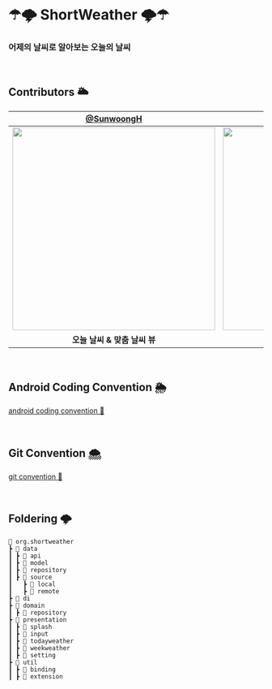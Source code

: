 #  ☂🌩 ShortWeather 🌩☂
### 어제의 날씨로 알아보는 오늘의 날씨

<br>

## Contributors 🌥
| [@SunwoongH](https://github.com/SunwoongH) | [@chaso1495](https://github.com/chaso1495) | [@ahra1221](https://github.com/ahra1221) |
| :---: | :---: | :---: |
|<img width="400" src="https://user-images.githubusercontent.com/81796317/212262151-ba79cbce-5993-4893-80ec-be5cb8d3dd95.jpg">|<img width="400" src="https://user-images.githubusercontent.com/81796317/212262357-79051e8d-01be-4e3e-acef-37c0972e6534.jpg">|<img width="400" src="https://user-images.githubusercontent.com/81796317/212262424-8cd2e60a-effa-4065-9dd9-02d0261f120c.jpg">|
|**오늘 날씨 & 맞춤 날씨 뷰**|**정보 입력 & 스플래쉬 & 설정 뷰**|**주간 날씨 & 설정 뷰**|

<br>

## Android Coding Convention 🌦
[android coding convention 📝](https://elfin-saltopus-873.notion.site/Android-Coding-Convention-2d1428b408614047a1fafa698383d4e0)

<br>

## Git Convention 🌨
[git convention 📝](https://elfin-saltopus-873.notion.site/Git-Convention-bab184da78c548f085b02026bbb86cbe)

<br>

## Foldering 🌩
```
📂 org.shortweather
┣ 📂 data
┃ ┣ 📂 api
┃ ┣ 📂 model
┃ ┣ 📂 repository
┃ ┣ 📂 source
┃   ┣ 📂 local
┃   ┣ 📂 remote
┣ 📂 di
┣ 📂 domain
┃ ┣ 📂 repository
┣ 📂 presentation
┃ ┣ 📂 splash
┃ ┣ 📂 input
┃ ┣ 📂 todayweather
┃ ┣ 📂 weekweather
┃ ┣ 📂 setting
┣ 📂 util
┃ ┣ 📂 binding
┃ ┣ 📂 extension
```
